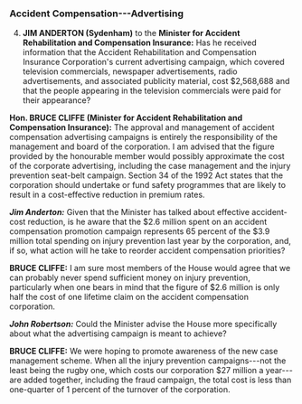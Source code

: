 ### Accident Compensation---Advertising
<!--795-->
4. **JIM ANDERTON (Sydenham)** to the **Minister for Accident Rehabilitation and Compensation Insurance:** Has he received information that the Accident Rehabilitation and Compensation Insurance Corporation's current advertising campaign, which covered television commercials, newspaper advertisements, radio advertisements, and associated publicity material, cost $2,568,688 and that the people appearing in the television commercials were paid for their appearance?

**Hon. BRUCE CLIFFE (Minister for Accident Rehabilitation and Compensation Insurance):** The approval and management of accident compensation advertising campaigns is entirely the responsibility of the management and board of the corporation. I am advised that the figure provided by the honourable member would possibly approximate the cost of the corporate advertising, including the case management and the injury prevention seat-belt campaign. Section 34 of the 1992 Act states that the corporation should undertake or fund safety programmes that are likely to result in a cost-effective reduction in premium rates.

***Jim Anderton:*** Given that the Minister has talked about effective accident-cost reduction, is he aware that the $2.6 million spent on an accident compensation promotion campaign represents 65 percent of the $3.9 million total spending on injury prevention last year by the corporation, and, if so, what action will he take to reorder accident compensation priorities?

**BRUCE CLIFFE:** I am sure most members of the House would agree that we can probably never spend sufficient money on injury prevention, particularly when one bears in mind that the figure of $2.6 million is only half the cost of one lifetime claim on the accident compensation corporation.

***John Robertson:*** Could the Minister advise the House more specifically about what the advertising campaign is meant to achieve?

**BRUCE CLIFFE:** We were hoping to promote awareness of the new case management scheme. When all the injury prevention campaigns---not the least being the rugby one, which costs our corporation $27 million a year---are added together, including the fraud campaign, the total cost is less than one-quarter of 1 percent of the turnover of the corporation.